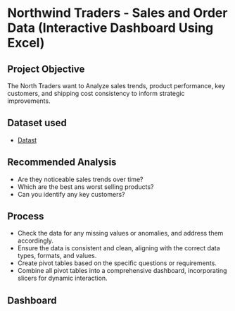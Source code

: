 # Northwind Traders - Sales and Order Data (Interactive Dashboard Using Excel)
## Project Objective
The North Traders want to Analyze sales trends, product performance, key customers, and shipping cost consistency to inform strategic improvements.

## Dataset used 
- <a href="https://github.com/giftekpen/Data-Analysis-Dashboard/blob/main/Northwind%20project%20(2).xlsx">Datast</a>
## Recommended Analysis
- Are they noticeable sales trends over time?
- Which are the best ans worst selling products?
- Can you identify any key customers?

## Process
- Check the data for any missing values or anomalies, and address them accordingly.
- Ensure the data is consistent and clean, aligning with the correct data types, formats, and values.
- Create pivot tables based on the specific questions or requirements.
- Combine all pivot tables into a comprehensive dashboard, incorporating slicers for dynamic interaction.
## Dashboard
